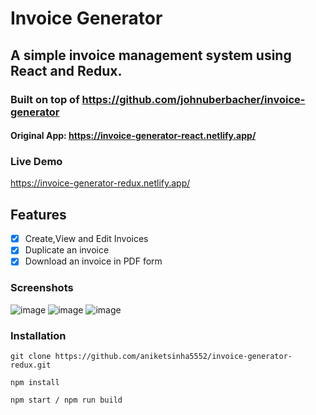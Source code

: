 # Invoice Generator
##  A simple invoice management system using React and Redux.

### Built on top of https://github.com/johnuberbacher/invoice-generator
#### Original App: https://invoice-generator-react.netlify.app/

### Live Demo
https://invoice-generator-redux.netlify.app/

## Features
- [x] Create,View and Edit Invoices
- [x] Duplicate an invoice
- [x] Download an invoice in PDF form

### Screenshots
![image](https://github.com/aniketsinha5552/invoice-generator-redux/assets/104712880/097320ab-e2f0-486f-94c3-5c09ac085f45)
![image](https://github.com/aniketsinha5552/invoice-generator-redux/assets/104712880/6d111f54-658d-46ac-8080-4aa0753f128a)
![image](https://github.com/aniketsinha5552/invoice-generator-redux/assets/104712880/00f10933-9e3b-4fe3-8548-9af2196a6f89)


### Installation
```
git clone https://github.com/aniketsinha5552/invoice-generator-redux.git

npm install

npm start / npm run build
```

